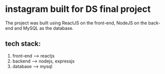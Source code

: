 # instagram built for DS final project
The project was built using ReactJS on the front-end, NodeJS on the back-end and MySQL as the database.

## tech stack:
1. front-end --> reactjs
2. backend --> nodejs, expressjs
3. database --> mysql

     